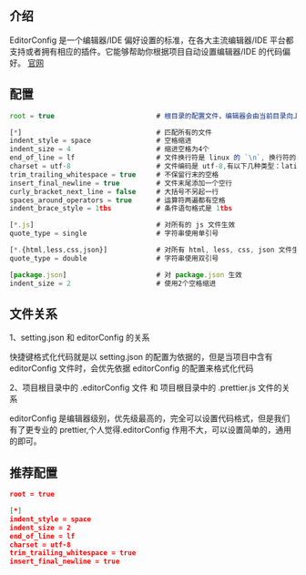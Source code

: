 ## 介绍

EditorConfig 是一个编辑器/IDE 偏好设置的标准，在各大主流编辑器/IDE 平台都支持或者拥有相应的插件。它能够帮助你根据项目自动设置编辑器/IDE 的代码偏好。 [官网](https://editorconfig.org/)

## 配置

```js
root = true                         # 根目录的配置文件，编辑器会由当前目录向上查找，如果找到 `roor = true` 的文件，则不再查找

[*]                                 # 匹配所有的文件
indent_style = space                # 空格缩进
indent_size = 4                     # 缩进空格为4个
end_of_line = lf                    # 文件换行符是 linux 的 `\n`, 换行符的类型。lf, cr, crlf三种
charset = utf-8                     # 文件编码是 utf-8,有以下几种类型：latin1, utf-8, utf-8-bom, utf-16be, utf-16le
trim_trailing_whitespace = true     # 不保留行末的空格
insert_final_newline = true         # 文件末尾添加一个空行
curly_bracket_next_line = false     # 大括号不另起一行
spaces_around_operators = true      # 运算符两遍都有空格
indent_brace_style = 1tbs           # 条件语句格式是 1tbs

[*.js]                              # 对所有的 js 文件生效
quote_type = single                 # 字符串使用单引号

[*.{html,less,css,json}]            # 对所有 html, less, css, json 文件生效
quote_type = double                 # 字符串使用双引号

[package.json]                      # 对 package.json 生效
indent_size = 2                     # 使用2个空格缩进
```

## 文件关系

1、setting.json 和 editorConfig 的关系

快捷键格式化代码就是以 setting.json 的配置为依据的，但是当项目中含有 editorConfig 文件时，会优先依据 editorConfig 的配置来格式化代码

2、项目根目录中的 .editorConfig 文件 和 项目根目录中的 .prettier.js 文件的关系

editorConfig 是编辑器级别，优先级最高的，完全可以设置代码格式，但是我们有了更专业的 prettier,个人觉得.editorConfig 作用不大，可以设置简单的，通用的即可。

## 推荐配置

```json
root = true

[*]
indent_style = space
indent_size = 2
end_of_line = lf
charset = utf-8
trim_trailing_whitespace = true
insert_final_newline = true
```
